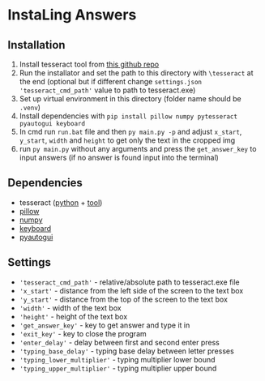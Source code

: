 # InstaLing Answers

## Installation

1. Install tesseract tool from [this github repo](https://github.com/UB-Mannheim/tesseract/wiki)
2. Run the installator and set the path to this directory with `\tesseract` at the end (optional but if different change `settings.json` `'tesseract_cmd_path'` value to path to tesseract.exe)
3. Set up virtual environment in this directory (folder name should be `.venv`)
4. Install dependencies with `pip install pillow numpy pytesseract pyautogui keyboard`
5. In cmd run `run.bat` file and then `py main.py -p` and adjust `x_start`, `y_start`, `width` and `height` to get only the text in the cropped img
6. run `py main.py` without any arguments and press the `get_answer_key` to input answers (if no answer is found input into the terminal)

## Dependencies

- tesseract ([python](https://pypi.org/project/pytesseract/) + [tool](https://github.com/UB-Mannheim/tesseract/wiki))
- [pillow](https://pypi.org/project/pillow/)
- [numpy](https://pypi.org/project/numpy/)
- [keyboard](https://pypi.org/project/keyboard/)
- [pyautogui](https://pypi.org/project/PyAutoGUI/)

## Settings

- `'tesseract_cmd_path'` - relative/absolute path to tesseract.exe file
- `'x_start'` - distance from the left side of the screen to the text box
- `'y_start'` - distance from the top of the screen to the text box
- `'width'` - width of the text box
- `'height'` - height of the text box
- `'get_answer_key'` - key to get answer and type it in
- `'exit_key'` - key to close the program
- `'enter_delay'` - delay between first and second enter press
- `'typing_base_delay'` - typing base delay between letter presses
- `'typing_lower_multiplier'` - typing multiplier lower bound
- `'typing_upper_multiplier'` - typing multiplier upper bound
